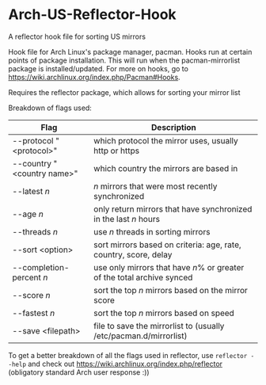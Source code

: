 # Arch-US-Reflector-Hook
A reflector hook file for sorting US mirrors

Hook file for Arch Linux's package manager, pacman.
Hooks run at certain points of package installation.  This will run when the pacman-mirrorlist package is installed/updated.
For more on hooks, go to https://wiki.archlinux.org/index.php/Pacman#Hooks.

Requires the reflector package, which allows for sorting your mirror list

Breakdown of flags used:

| Flag | Description |
| ----------------------------------- | -----------------------------------------------------------------------	|
| --protocol "\<protocol\>"	| which protocol the mirror uses, usually http or https |
| --country "\<country name\>" | which country the mirrors are based in |
| --latest *n* | *n* mirrors that were most recently synchronized |
| --age *n* | only return mirrors that have synchronized in the last *n* hours |
| --threads *n* | use *n* threads in sorting mirrors |
| --sort \<option\> | sort mirrors based on criteria: age, rate, country, score, delay |
| --completion-percent *n* | use only mirrors that have *n*% or greater of the total archive synced |
| --score *n*	| sort the top *n* mirrors based on the mirror score |
| --fastest *n* | sort the top *n* mirrors based on speed |
| --save \<filepath\>	| file to save the mirrorlist to (usually /etc/pacman.d/mirrorlist) |

To get a better breakdown of all the flags used in reflector, use `reflector --help` and check out https://wiki.archlinux.org/index.php/reflector (obligatory standard Arch user response :))
